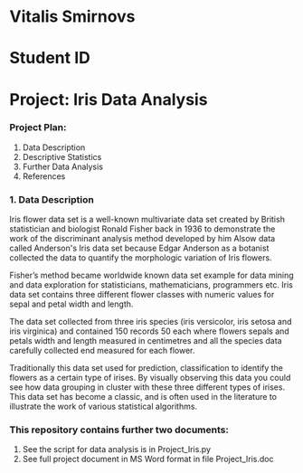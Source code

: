 # Vitalis Smirnovs
# Student ID # 
# Project: Iris Data Analysis

### Project Plan:
1. Data Description
2. Descriptive Statistics
3. Further Data Analysis
4. References

### 1. Data Description
Iris flower data set is a well-known multivariate data set created by British statistician and biologist Ronald Fisher back in 1936 to demonstrate the work of the discriminant analysis method developed by him 
Alsow data called Anderson's Iris data set because Edgar Anderson as a botanist collected the data to quantify the morphologic variation of Iris flowers. 

Fisher’s method became worldwide known data set example for data mining and data exploration for statisticians, mathematicians, programmers etc. Iris data set contains three different flower classes with numeric values for sepal and petal width and length. 

The data set collected from three iris species (iris versicolor, iris setosa and iris virginica) and contained 150 records 50 each where flowers sepals and petals width and length measured in centimetres and all the species data carefully collected end measured for each flower.

Traditionally this data set used for prediction, classification to identify the flowers as a certain type of irises. By visually observing this data you could see how data grouping in cluster with these three different types of irises. This data set has become a classic, and is often used in the literature to illustrate the work of various statistical algorithms.

### This repository contains further two documents:

 1) See the script for data analysis is in Project_Iris.py
 2) See full project document in MS Word format in file Project_Iris.doc

